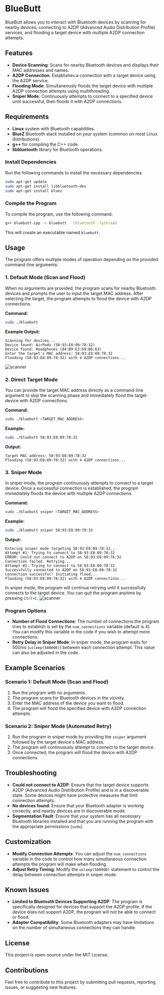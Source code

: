 # BlueButt
BlueButt allows you to interact with Bluetooth devices by scanning for nearby devices, connecting to A2DP (Advanced Audio Distribution Profile) services, and flooding a target device with multiple A2DP connection attempts.

## Features

- **Device Scanning**: Scans for nearby Bluetooth devices and displays their MAC addresses and names.
- **A2DP Connection**: Establishes a connection with a target device using the A2DP service.
- **Flooding Mode**: Simultaneously floods the target device with multiple A2DP connection attempts using multithreading.
- **Sniper Mode**: Continuously attempts to connect to a specified device until successful, then floods it with A2DP connections.
  
## Requirements

- **Linux** system with Bluetooth capabilities.
- **BlueZ** Bluetooth stack installed on your system (common on most Linux distributions).
- **g++** for compiling the C++ code.
- **libbluetooth** library for Bluetooth operations.

### Install Dependencies

Run the following commands to install the necessary dependencies:

```bash
sudo apt-get update
sudo apt-get install libbluetooth-dev
sudo apt-get install bluez
```

### Compile the Program

To compile the program, use the following command:

```bash
g++ bluebutt.cpp -o bluebutt  -lbluetooth -lpthread
```

This will create an executable named `bluebutt`.

## Usage

The program offers multiple modes of operation depending on the provided command-line arguments:

### 1. **Default Mode (Scan and Flood)**

When no arguments are provided, the program scans for nearby Bluetooth devices and prompts the user to input the target MAC address. After selecting the target, the program attempts to flood the device with A2DP connections.

**Command:**

```bash
sudo ./bluebutt
```

**Example Output:**

```
Scanning for devices...
Device found: AirPods (58:93:E8:09:78:32)
Device found: Headphones (04:B9:E3:69:B6:63)
Enter the target's MAC address: 58:93:E8:09:78:32
Flooding (58:93:E8:09:78:32) with 4 A2DP connections...
```
![scanner](/find.png)

### 2. **Direct Target Mode**

You can provide the target MAC address directly as a command-line argument to skip the scanning phase and immediately flood the target device with A2DP connections.

**Command:**

```bash
sudo ./bluebutt <TARGET_MAC_ADDRESS>
```

**Example:**

```bash
sudo ./bluebutt 58:93:E8:09:78:32
```

**Output:**

```
Target MAC address: 58:93:E8:09:78:32
Flooding (58:93:E8:09:78:32) with 4 A2DP connections...
```

### 3. **Sniper Mode**

In sniper mode, the program continuously attempts to connect to a target device. Once a successful connection is established, the program immediately floods the device with multiple A2DP connections.

**Command:**

```bash
sudo ./bluebutt sniper <TARGET_MAC_ADDRESS>
```

**Example:**

```bash
sudo ./bluebutt sniper 58:93:E8:09:78:32
```

**Output:**

```
Entering sniper mode targeting 58:93:E8:09:78:32...
Attempt #1: Trying to connect to 58:93:E8:09:78:32
ERROR: Could not connect to A2DP on 58:93:E8:09:78:32
Connection failed. Retrying...
Attempt #2: Trying to connect to 58:93:E8:09:78:32
Successfully connected to A2DP on 58:93:E8:09:78:32
Connection successful! Initiating flood...
Flooding (58:93:E8:09:78:32) with 4 A2DP connections...
```

In sniper mode, the program will continue retrying until it successfully connects to the target device. You can quit the program anytime by pressing `Ctrl+C`.
 ![scanner](/find.png)

### Program Options

- **Number of Flood Connections**: The number of connections the program tries to establish is set by the `num_connections` variable (default is 4). You can modify this variable in the code if you wish to attempt more connections.
- **Retry Delay in Sniper Mode**: In sniper mode, the program waits for 500ms (`usleep(500000)`) between each connection attempt. This value can also be adjusted in the code.

## Example Scenarios

### Scenario 1: Default Mode (Scan and Flood)

1. Run the program with no arguments.
2. The program scans for Bluetooth devices in the vicinity.
3. Enter the MAC address of the device you want to flood.
4. The program will flood the specified device with A2DP connection attempts.

### Scenario 2: Sniper Mode (Automated Retry)

1. Run the program in sniper mode by providing the `sniper` argument followed by the target device's MAC address.
2. The program will continuously attempt to connect to the target device.
3. Once connected, the program will flood the device with A2DP connections.

## Troubleshooting

- **Could not connect to A2DP**: Ensure that the target device supports A2DP (Advanced Audio Distribution Profile) and is in a discoverable state. Some devices might have protective measures that limit connection attempts.
- **No devices found**: Ensure that your Bluetooth adapter is working correctly, and nearby devices are in discoverable mode.
- **Segmentation Fault**: Ensure that your system has all necessary Bluetooth libraries installed and that you are running the program with the appropriate permissions (`sudo`).

## Customization

- **Modify Connection Attempts**: You can adjust the `num_connections` variable in the code to control how many simultaneous connection attempts the program will make when flooding.
- **Adjust Retry Timing**: Modify the `usleep(500000)` statement to control the delay between connection attempts in sniper mode.

## Known Issues

- **Limited to Bluetooth Devices Supporting A2DP**: The program is specifically designed for devices that support the A2DP profile. If the device does not support A2DP, the program will not be able to connect or flood.
- **Adapter Compatibility**: Some Bluetooth adapters may have limitations on the number of simultaneous connections they can handle.

## License

This project is open-source under the MIT License.

## Contributions

Feel free to contribute to this project by submitting pull requests, reporting issues, or suggesting new features.
